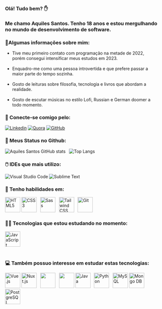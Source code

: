 ### Olá! Tudo bem? ✋
### Me chamo Aquiles Santos. Tenho 18 anos e estou mergulhando no mundo de desenvolvimento de software.

### 🧑Algumas informações sobre mim:

<ul>
    <li>
        Tive meu primeiro contato com programação na metade de 2022, porém consegui intensificar meus estudos em 2023.
    </li><br/>
    <li>
        Enquadro-me como uma pessoa introvertida e que prefere passar a maior parte do tempo sozinha.
    </li><br/>
    <li>
        Gosto de leituras sobre filosofia, tecnologia e livros que abordam a realidade.
    </li><br />
    <li>
        Gosto de escutar músicas no estilo Lofi, Russian e German doomer a todo momento.
    </li>
</ul>

### 💬 Conecte-se comigo pelo:

[![Linkedin](https://img.shields.io/badge/LinkedIn-0077B5?style=for-the-badge&logo=linkedin&logoColor=white)](https://www.linkedin.com/in/aquiles-santos-035112251/)
[![Quora](https://img.shields.io/badge/Quora-%23B92B27.svg?&style=for-the-badge&logo=Quora&logoColor=white)](https://pt.quora.com/profile/Achiles)
[![GitHub](https://img.shields.io/badge/GitHub-100000?style=for-the-badge&logo=github&logoColor=white)](https://github.com/aquiles-sa)

### 🎯 Meus Status no Github:

![Aquiles Santos GitHub stats](https://github-readme-stats.vercel.app/api?username=aquiles-sa&show_icons=true&theme=dark) &nbsp;
![Top Langs](https://github-readme-stats.vercel.app/api/top-langs/?username=aquiles-sa&layout=compact&theme=blue-green) 

### 🖱️ IDEs que mais utilizo:
![Visual Studio Code](https://img.shields.io/badge/Visual_Studio_Code-0078D4?style=for-the-badge&logo=visual%20studio%20code&logoColor=white)
![Sublime Text](https://img.shields.io/badge/sublime_text-%23575757.svg?&style=for-the-badge&logo=sublime-text&logoColor=important)

### 📡 Tenho habilidades em:
<div style="display: inline-block">
    <img width=50 height=50 src="https://cdn.jsdelivr.net/gh/devicons/devicon/icons/html5/html5-plain-wordmark.svg" alt="HTML5" />
    <img width=50 height=50 src="https://cdn.jsdelivr.net/gh/devicons/devicon/icons/css3/css3-plain-wordmark.svg" alt="CSS3" /> &nbsp;
    <img width=50 height=50 src="https://cdn.jsdelivr.net/gh/devicons/devicon/icons/sass/sass-original.svg" alt="Sass"/> &nbsp;
    <img width=50 height=50 src="https://cdn.jsdelivr.net/gh/devicons/devicon@latest/icons/tailwindcss/tailwindcss-original.svg" alt="Tailwind CSS"/> &nbsp;
    <img width=50 height=50 src="https://cdn.jsdelivr.net/gh/devicons/devicon/icons/git/git-original.svg" alt="Git" />
</div> <br />    

### 👨‍💻 Tecnologias que estou estudando no momento:

<div style="display: inline_block">
    <img width=50 height=50 src="https://cdn.jsdelivr.net/gh/devicons/devicon/icons/javascript/javascript-original.svg" alt="JavaScript" /> &nbsp;&nbsp;
</div> <br />

### 💻 Também possuo interesse em estudar estas tecnologias:

<div style="display: inline-block">
    <img width=50 height=50 src="https://cdn.jsdelivr.net/gh/devicons/devicon/icons/vuejs/vuejs-original.svg" alt="Vue.js" />
    <img width=50 height=50 src="https://cdn.jsdelivr.net/gh/devicons/devicon/icons/nuxtjs/nuxtjs-original.svg" alt="Nuxt.js"/> &nbsp;
    <img width=50 height=50 src="https://cdn.jsdelivr.net/gh/devicons/devicon@latest/icons/php/php-original.svg" /> &nbsp;
    <img width=50 height=50 src="https://cdn.jsdelivr.net/gh/devicons/devicon@latest/icons/laravel/laravel-original.svg" />
    <img width=50 height=50 src="https://cdn.jsdelivr.net/gh/devicons/devicon/icons/java/java-original.svg" alt="Java" /> &nbsp;
    <img width=50 height=50 src="https://cdn.jsdelivr.net/gh/devicons/devicon/icons/python/python-original.svg" alt="Python" /> &nbsp;
    <img width=50 height=50 src="https://cdn.jsdelivr.net/gh/devicons/devicon/icons/mysql/mysql-original.svg" alt="MySQL"/>
    <img width=50 height=50 src="https://cdn.jsdelivr.net/gh/devicons/devicon/icons/mongodb/mongodb-original.svg" alt="Mongo DB" />
    <img width=50 height=50 src="https://cdn.jsdelivr.net/gh/devicons/devicon/icons/postgresql/postgresql-original.svg" alt="PostgreSQL"/>
    
</div>
<br />





